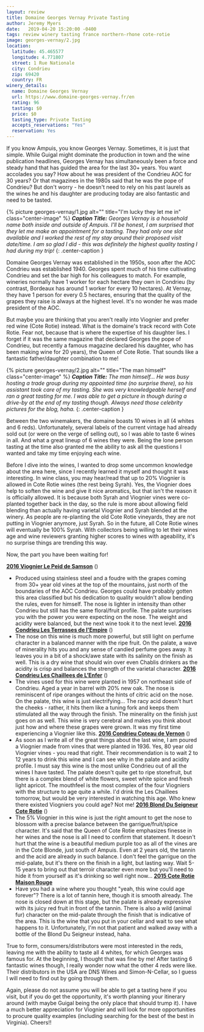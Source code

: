 ```yaml
---
layout: review
title: Domaine Georges Vernay Private Tasting
author: Jeremy Myers
date:   2019-04-20 15:20:00 -0400
tags: review winery tasting france northern-rhone cote-rotie
image: georges-vernay/2.jpg
location:
  latitude: 45.465577
  longitude: 4.771807
  street: 1 Rue Nationale
  city: Condrieu
  zip: 69420
  country: FR
winery_details:
  name: Domaine Georges Vernay
  url: https://www.domaine-georges-vernay.fr/en
  rating: 96
  tasting: $0
  price: $0
  tasting_type: Private Tasting
  accepts_reservations: "Yes"
  reservation: Yes
---
```

If you know Ampuis, you know Georges Vernay.  Sometimes, it is just that simple.  While Guigal might dominate the production in town and the wine publication headlines, Georges Vernay has simultaneously been a force and steady hand that has guided the area for the last 30+ years.  You want accolades you say?  How about he was president of the Condrieu AOC for 30 years?  Or that magazines in the 1980s said that he was the pope of Condrieu?  But don't worry - he doesn't need to rely on his past laurels as the wines he and his daughter are producing today are also fantastic and need to be tasted.

{% picture georges-vernay/1.jpg alt="" title="I'm lucky they let me in" class="center-image" %}
***Caption Title:*** *Georges Vernay is a household name both inside and outside of Ampuis.  I'll be honest, I am surprised that they let me make an appointment for a tasting.  They had only one slot available and I worked the rest of my stay around their proposed visit date/time.  I am so glad I did - this was definitely the highest quality tasting I had during my trip!*
{: .center-caption }

Domaine Georges Vernay was established in the 1950s, soon after the AOC Condrieu was established 1940.  Georges spent much of his time cultivating Condrieu and set the bar high for his colleagues to match.  For example, wineries normally have 1 worker for each hectare they own in Condrieu (by contrast, Bordeaux has around 1 worker for every 10 hectares).  At Vernay, they have 1 person for every 0.5 hectares, ensuring that the quality of the grapes they raise is always at the highest level.  It's no wonder he was made president of the AOC.

But maybe you are thinking that you aren't really into Viognier and prefer red wine (Cote Rotie) instead.  What is the domaine's track record with Cote Rotie.  Fear not, because that is where the expertise of his daughter lies.  I forget if it was the same magazine that declared Georges the pope of Condrieu, but recently a famous magazine declared his daughter, who has been making wine for 20 years), the Queen of Cote Rotie.  That sounds like a fantastic father/daughter combination to me!

{% picture georges-vernay/2.jpg alt="" title="The man himself" class="center-image" %}
***Caption Title:*** *The man himself...  He was busy hosting a trade group during my appointed time (no surprise there), so his assistant took care of my tasting.  She was very knowledgeable herself and ran a great tasting for me.  I was able to get a picture in though during a drive-by at the end of my tasting though.  Always need those celebrity pictures for the blog, haha.*
{: .center-caption }

Between the two winemakers, the domaine boasts 10 wines in all (4 whites and 6 reds).  Unfortunately, several labels of the current vintage had already sold out (or were on the verge of selling out), so I was able to taste 6 wines in all.  And what a great lineup of 6 wines they were.  Being the lone person tasting at the time also granted me the ability to ask all the questions I wanted and take my time enjoying each wine.

Before I dive into the wines, I wanted to drop some uncommon knowledge about the area here, since I recently learned it myself and thought it was interesting.  In wine class, you may hear/read that up to 20% Viognier is allowed in Cote Rotie wines (the rest being Syrah).  Yes, the Viognier does help to soften the wine and give it nice aromatics, but that isn't the reason it is officially allowed.  It is because both Syrah and Viognier vines were co-planted together back in the day, so the rule is more about allowing field blending than actually having varietal Viognier and Syrah blended at the winery.  As people are re-planting the old Cote Rotie vineyards, they are not putting in Viognier anymore, just Syrah.  So in the future, all Cote Rotie wines will eventually be 100% Syrah.  With collectors being willing to let their wines age and wine reviewers granting higher scores to wines with ageability, it's no surprise things are trending this way.

Now, the part you have been waiting for!

[**2016 Viognier Le Peid de Samson**]() ()
  * Produced using stainless steel and a foudre with the grapes coming from 30+ year old vines at the top of the mountains, just north of the boundaries of the AOC Condrieu.  Georges could have probably gotten this area classified but his dedication to quality wouldn't allow bending the rules, even for himself.  The nose is lighter in intensity than other Condrieu but still has the same floral/fruit profile.  The palate surprises you with the power you were expecting on the nose.  The weight and acidity were balanced, but the next wine took it to the next level.
[**2016 Condrieu Les Terrasses de l'Empire**]() ()
  * The nose on this wine is much more powerful, but still light on perfume character in a balanced manner with the ripe fruit.  On the palate, a wave of minerality hits you and any sense of candied perfume goes away.  It leaves you in a bit of a shock/awe state with its salinity on the finish as well.  This is a dry wine that should win over even Chablis drinkers as the acidity is crisp and balances the strength of the varietal character.
[**2016 Condrieu Les Chaillees de L’Enfer**]() ()
  * The vines used for this wine were planted in 1957 on northeast side of Condrieu.  Aged a year in barrel with 20% new oak.  The nose is reminiscent of ripe oranges without the hints of citric acid on the nose.  On the palate, this wine is just electrifying...  The racy acid doesn't hurt the cheeks - rather, it hits them like a tuning fork and keeps them stimulated all the way through the finish.  The minerality on the finish just goes on as well.  This wine is very cerebral and makes you think about just how and where these grapes were grown.  It was my first time experiencing a Viognier like this.
[**2016 Condrieu Coteau de Vernon**]() ()
  * As soon as I write all of the great things about the last wine, I am poured a Viognier made from vines that were planted in 1936.  Yes, 80 year old Viognier vines - you read that right.  Their recommendation is to wait 2 to 12 years to drink this wine and I can see why in the palate and acidity profile.  I must say this wine is the most unlike Condrieu out of all the wines I have tasted.  The palate doesn't quite get to ripe stonefruit, but there is a complex blend of white flowers, sweet white spice and fresh light apricot.  The mouthfeel is the most complex of the four Viogniers with the structure to age quite a while.  I'd drink the Les Chaillees tomorrow, but would be very interested in watching this age.  Who knew there existed Viogniers you could age?  Not me!
[**2016 Blond Du Seigneur Cote Rotie**]() ()
  * The 5% Viognier in this wine is just the right amount to get the nose to blossom with a precise balance between the garrigue/fruit/spice character.  It's said that the Queen of Cote Rotie emphasizes finesse in her wines and the nose is all I need to confirm that statement.  It doesn't hurt that the wine is a beautiful medium purple too as all of the vines are in the Cote Blonde, just south of Ampuis.  Even at 2 years old, the tannin and the acid are already in such balance.  I don't feel the garrigue on the mid-palate, but it's there on the finish in a light, but lasting way.  Wait 5-15 years to bring out that terroir character even more but you'll need to hide it from yourself as it's drinking so well right now...
[**2015 Cote Rotie Maison Rouge**]()
  * Have you had a wine where you thought "yeah, this wine could age forever"?  There is a lot of tannin here, though it is smooth already.  The nose is closed down at this stage, but the palate is already expressive with its juicy red fruit in front of the tannin.  There is also a wild (animal fur) character on the mid-palate through the finish that is indicative of the area.  This is the wine that you put in your cellar and wait to see what happens to it.  Unfortunately, I'm not that patient and walked away with a bottle of the Blond Du Seigneur instead, haha.

True to form, consumers/distributors were most interested in the reds, leaving me with the ability to taste all 4 whites, for which Georges was famous for.  At the beginning, I thought that was fine by me!  After tasting 6 fantastic wines though, I really wonder now what the other 4 reds were like.  Their distributors in the USA are DNS Wines and Simon-N-Cellar, so I guess I will need to find out by going through them.

Again, please do not assume you will be able to get a tasting here if you visit, but if you do get the opportunity, it's worth planning your itinerary around (with maybe Guigal being the only place that should trump it).  I have a much better appreciation for Viognier and will look for more opportunities to procure quality examples (including searching for the best of the best in Virginia).  Cheers!!
